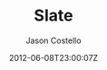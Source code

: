 ---
title: "Slate"
github: https://github.com/jasoncostello/slate
demo: http://jasoncostello.github.io/slate/
author: Jason Costello

ssg:
  - Jekyll
cms:
  - No Cms
date: 2012-06-08T23:00:07Z
github_branch: gh-pages
stale: true
---